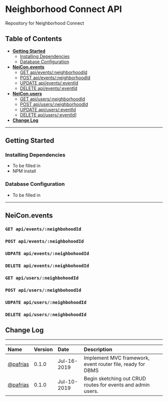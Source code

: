 # Neighborhood Connect API
Repository for Neighborhood Connect

## Table of Contents
* [**Getting Started**](#getting-started)
  * [Installing Dependencies](#installing-dependencies)
  * [Database Configuration](#database_configuration)
* [**NeiCon.events**](#neicon_events)
  * [GET api/events/:neighborhoodId](#get-apieventsneighborhood_id)
  * [POST api/events/:neighborhoodId](#post-apieventsneighborhood_id)
  * [UPDATE api/events/:eventId](#update-apieventsneighborhood_id)
  * [DELETE api/events/:eventId](#delete-apieventsneighborhood_id)
* [**NeiCon.users**](#neicon_users)
  * [GET api/users/:neighborhoodId](#get-apiusersneighborhood_id)
  * [POST api/users/:neighborhoodId](#post-apiusersneighborhood_id)
  * [UPDATE api/users/:eventId](#update-apiusersneighborhood_id)
  * [DELETE api/users/:eventId](#delete-apiusersneighborhood_id)]
* [**Change Log**](#log)
<hr>

## Getting Started

### Installing Dependencies
  * To be filled in
  * NPM install

### Database Configuration
  * To be filled in
<hr>

## NeiCon.events

### `GET api/events/:neighbohoodId`

### `POST api/events/:neighbohoodId`

### `UDPATE api/events/:neighbohoodId`

### `DELETE api/events/:neighbohoodId`

### `GET api/users/:neighbohoodId`

### `POST api/users/:neighbohoodId`

### `UDPATE api/users/:neighbohoodId`

### `DELETE api/users/:neighbohoodId`

## Change Log
<hr>

|Name |Version |Date |Description |
|:- |:- |:- |:- |
|[@pafrias](https://github.com/code4sac) |0.1.0 |Jul-16-2019 |Implement MVC framework, event router file, ready for DBMS
|[@pafrias](https://github.com/code4sac) |0.1.0        |Jul-10-2019 |Begin sketching out CRUD routes for events and admin users.